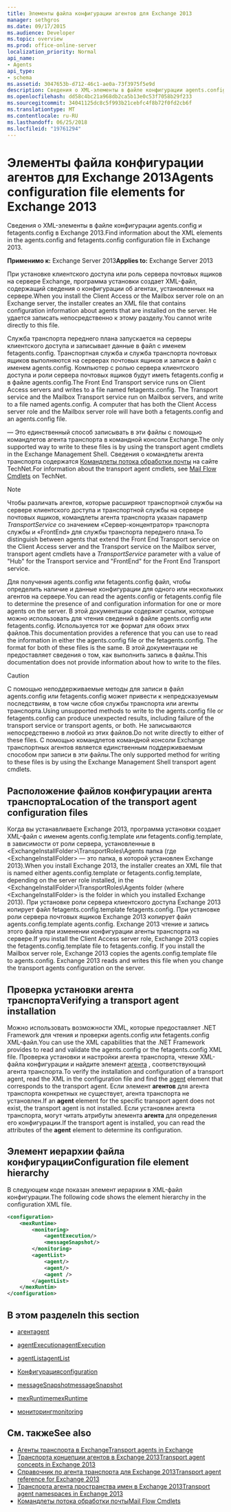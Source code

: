```yaml
---
title: Элементы файла конфигурации агентов для Exchange 2013
manager: sethgros
ms.date: 09/17/2015
ms.audience: Developer
ms.topic: overview
ms.prod: office-online-server
localization_priority: Normal
api_name:
- Agents
api_type:
- schema
ms.assetid: 3047653b-d712-46c1-ae0a-73f3975f5e9d
description: Сведения о XML-элементы в файле конфигурации agents.config и fetagents.config в Exchange 2013.
ms.openlocfilehash: dd58c4bc21a968db2ca5b13e0c53f7058b29f233
ms.sourcegitcommit: 34041125dc8c5f993b21cebfc4f8b72f0fd2cb6f
ms.translationtype: MT
ms.contentlocale: ru-RU
ms.lasthandoff: 06/25/2018
ms.locfileid: "19761294"
---
```

# <a name="agents-configuration-file-elements-for-exchange-2013"></a><span data-ttu-id="77272-103">Элементы файла конфигурации агентов для Exchange 2013</span><span class="sxs-lookup"><span data-stu-id="77272-103">Agents configuration file elements for Exchange 2013</span></span>

<span data-ttu-id="77272-104">Сведения о XML-элементы в файле конфигурации agents.config и fetagents.config в Exchange 2013.</span><span class="sxs-lookup"><span data-stu-id="77272-104">Find information about the XML elements in the agents.config and fetagents.config configuration file in Exchange 2013.</span></span>
  
<span data-ttu-id="77272-105">**Применимо к:** Exchange Server 2013</span><span class="sxs-lookup"><span data-stu-id="77272-105">**Applies to:** Exchange Server 2013</span></span>
  
<span data-ttu-id="77272-106">При установке клиентского доступа или роль сервера почтовых ящиков на сервере Exchange, программа установки создает XML-файл, содержащий сведения о конфигурации об агентах, установленных на сервере.</span><span class="sxs-lookup"><span data-stu-id="77272-106">When you install the Client Access or the Mailbox server role on an Exchange server, the installer creates an XML file that contains configuration information about agents that are installed on the server.</span></span> <span data-ttu-id="77272-107">Не удается записать непосредственно к этому разделу.</span><span class="sxs-lookup"><span data-stu-id="77272-107">You cannot write directly to this file.</span></span> 
  
<span data-ttu-id="77272-108">Служба транспорта переднего плана запускается на серверы клиентского доступа и записывает данные в файл с именем fetagents.config. Транспортная служба и служба транспорта почтовых ящиков выполняются на серверах почтовых ящиков и записи в файл с именем agents.config. Компьютер с ролью сервера клиентского доступа и роли сервера почтовых ящиков будут иметь fetagents.config и в файле agents.config.</span><span class="sxs-lookup"><span data-stu-id="77272-108">The Front End Transport service runs on Client Access servers and writes to a file named fetagents.config. The Transport service and the Mailbox Transport service run on Mailbox servers, and write to a file named agents.config. A computer that has both the Client Access server role and the Mailbox server role will have both a fetagents.config and an agents.config file.</span></span> 
  
<span data-ttu-id="77272-109">— Это единственный способ записывать в эти файлы с помощью командлетов агента транспорта в командной консоли Exchange.</span><span class="sxs-lookup"><span data-stu-id="77272-109">The only supported way to write to these files is by using the transport agent cmdlets in the Exchange Management Shell.</span></span> <span data-ttu-id="77272-110">Сведения о командлеты агента транспорта содержатся [Командлеты потока обработки почты](http://technet.microsoft.com/en-us/library/aa998553%28v=exchg.150%29.aspx) на сайте TechNet.</span><span class="sxs-lookup"><span data-stu-id="77272-110">For information about the transport agent cmdlets, see [Mail Flow Cmdlets](http://technet.microsoft.com/en-us/library/aa998553%28v=exchg.150%29.aspx) on TechNet.</span></span> 
  
> [!NOTE]
> <span data-ttu-id="77272-111">Чтобы различать агентов, которые расширяют транспортной службы на сервере клиентского доступа и транспортной службы на сервере почтовых ящиков, командлеты агента транспорта указан параметр _TransportService_ со значением «Сервер-концентратор» транспорта службы и «FrontEnd» для службы транспорта переднего плана.</span><span class="sxs-lookup"><span data-stu-id="77272-111">To distinguish between agents that extend the Front End Transport service on the Client Access server and the Transport service on the Mailbox server, transport agent cmdlets have a  _TransportService_ parameter with a value of "Hub" for the Transport service and "FrontEnd" for the Front End Transport service.</span></span> 
  
<span data-ttu-id="77272-112">Для получения agents.config или fetagents.config файл, чтобы определить наличие и данные конфигурации для одного или нескольких агентов на сервере.</span><span class="sxs-lookup"><span data-stu-id="77272-112">You can read the agents.config or fetagents.config file to determine the presence of and configuration information for one or more agents on the server.</span></span> <span data-ttu-id="77272-113">В этой документации содержит ссылки, которые можно использовать для чтения сведений в файле agents.config или fetagents.config. Используется тот же формат для обоих этих файлов.</span><span class="sxs-lookup"><span data-stu-id="77272-113">This documentation provides a reference that you can use to read the information in either the agents.config file or the fetagents.config. The format for both of these files is the same.</span></span> <span data-ttu-id="77272-114">В этой документации не предоставляет сведения о том, как выполнить запись в файлы.</span><span class="sxs-lookup"><span data-stu-id="77272-114">This documentation does not provide information about how to write to the files.</span></span>
  
> [!CAUTION]
> <span data-ttu-id="77272-115">С помощью неподдерживаемые методы для записи в файл agents.config или fetagents.config может привести к непредсказуемым последствиям, в том числе сбоя службы транспорта или агенты транспорта.</span><span class="sxs-lookup"><span data-stu-id="77272-115">Using unsupported methods to write to the agents.config file or fetagents.config can produce unexpected results, including failure of the transport service or transport agents, or both.</span></span> <span data-ttu-id="77272-116">Не записываются непосредственно в любой из этих файлов.</span><span class="sxs-lookup"><span data-stu-id="77272-116">Do not write directly to either of these files.</span></span> <span data-ttu-id="77272-117">С помощью командлетов командной консоли Exchange транспортных агентов является единственным поддерживаемым способом при записи в эти файлы.</span><span class="sxs-lookup"><span data-stu-id="77272-117">The only supported method for writing to these files is by using the Exchange Management Shell transport agent cmdlets.</span></span> 
  
## <a name="location-of-the-transport-agent-configuration-files"></a><span data-ttu-id="77272-118">Расположение файлов конфигурации агента транспорта</span><span class="sxs-lookup"><span data-stu-id="77272-118">Location of the transport agent configuration files</span></span>
<span data-ttu-id="77272-119"><a name="bk_ConfigLoc"> </a></span><span class="sxs-lookup"><span data-stu-id="77272-119"></span></span>

<span data-ttu-id="77272-120">Когда вы устанавливаете Exchange 2013, программа установки создает XML-файл с именем agents.config.template или fetagents.config.template, в зависимости от роли сервера, установленные в \<ExchangeInstallFolder\>\TransportRoles\Agents папка (где \<ExchangeInstallFolder\> — это папка, в которой установлен Exchange 2013).</span><span class="sxs-lookup"><span data-stu-id="77272-120">When you install Exchange 2013, the installer creates an XML file that is named either agents.config.template or fetagents.config.template, depending on the server role installed, in the \<ExchangeInstallFolder\>\TransportRoles\Agents folder (where \<ExchangeInstallFolder\> is the folder in which you installed Exchange 2013).</span></span> <span data-ttu-id="77272-121">При установке роли сервера клиентского доступа Exchange 2013 копирует файл fetagents.config.template fetagents.config. При установке роли сервера почтовых ящиков Exchange 2013 копирует файл agents.config.template agents.config. Exchange 2013 чтение и запись этого файла при изменении конфигурации агенты транспорта на сервере.</span><span class="sxs-lookup"><span data-stu-id="77272-121">If you install the Client Access server role, Exchange 2013 copies the fetagents.config.template file to fetagents.config. If you install the Mailbox server role, Exchange 2013 copies the agents.config.template file to agents.config. Exchange 2013 reads and writes this file when you change the transport agents configuration on the server.</span></span>
  
## <a name="verifying-a-transport-agent-installation"></a><span data-ttu-id="77272-122">Проверка установки агента транспорта</span><span class="sxs-lookup"><span data-stu-id="77272-122">Verifying a transport agent installation</span></span>
<span data-ttu-id="77272-123"><a name="bk_verifyinstall"> </a></span><span class="sxs-lookup"><span data-stu-id="77272-123"></span></span>

<span data-ttu-id="77272-124">Можно использовать возможности XML, которые предоставляет .NET Framework для чтения и проверки agents.config или fetagents.config XML-файл.</span><span class="sxs-lookup"><span data-stu-id="77272-124">You can use the XML capabilities that the .NET Framework provides to read and validate the agents.config or the fetagents.config XML file.</span></span> <span data-ttu-id="77272-125">Проверка установки и настройки агента транспорта, чтение XML-файла конфигурации и найдите элемент [агента](agent.md) , соответствующий агента транспорта.</span><span class="sxs-lookup"><span data-stu-id="77272-125">To verify the installation and configuration of a transport agent, read the XML in the configuration file and find the [agent](agent.md) element that corresponds to the transport agent.</span></span> <span data-ttu-id="77272-126">Если элемент **агентов** для агента транспорта конкретных не существует, агента транспорта не установлен.</span><span class="sxs-lookup"><span data-stu-id="77272-126">If an **agent** element for the specific transport agent does not exist, the transport agent is not installed.</span></span> <span data-ttu-id="77272-127">Если установлен агента транспорта, могут читать атрибуты элемента **агента** для определения его конфигурации.</span><span class="sxs-lookup"><span data-stu-id="77272-127">If the transport agent is installed, you can read the attributes of the **agent** element to determine its configuration.</span></span> 
  
## <a name="configuration-file-element-hierarchy"></a><span data-ttu-id="77272-128">Элемент иерархии файла конфигурации</span><span class="sxs-lookup"><span data-stu-id="77272-128">Configuration file element hierarchy</span></span>
<span data-ttu-id="77272-129"><a name="bk_elementref"> </a></span><span class="sxs-lookup"><span data-stu-id="77272-129"></span></span>

<span data-ttu-id="77272-130">В следующем коде показан элемент иерархии в XML-файл конфигурации.</span><span class="sxs-lookup"><span data-stu-id="77272-130">The following code shows the element hierarchy in the configuration XML file.</span></span>
  
```XML
<configuration>
    <mexRuntime>
        <monitoring>
            <agentExecution/>
            <messageSnapshot/>
        </monitoring>
        <agentList>
            <agent/>
            <agent/>
            <agent />
        </agentList>
    </mexRuntim>
</configuration>
```

## <a name="in-this-section"></a><span data-ttu-id="77272-131">В этом разделе</span><span class="sxs-lookup"><span data-stu-id="77272-131">In this section</span></span>
<span data-ttu-id="77272-132"><a name="bk_elementreflist"> </a></span><span class="sxs-lookup"><span data-stu-id="77272-132"></span></span>

- [<span data-ttu-id="77272-133">агент</span><span class="sxs-lookup"><span data-stu-id="77272-133">agent</span></span>](agent.md)
    
- [<span data-ttu-id="77272-134">agentExecution</span><span class="sxs-lookup"><span data-stu-id="77272-134">agentExecution</span></span>](agentexecution.md)
    
- [<span data-ttu-id="77272-135">agentList</span><span class="sxs-lookup"><span data-stu-id="77272-135">agentList</span></span>](agentlist.md)
    
- [<span data-ttu-id="77272-136">Конфигурация</span><span class="sxs-lookup"><span data-stu-id="77272-136">configuration</span></span>](configuration.md)
    
- [<span data-ttu-id="77272-137">messageSnapshot</span><span class="sxs-lookup"><span data-stu-id="77272-137">messageSnapshot</span></span>](messagesnapshot.md)
    
- [<span data-ttu-id="77272-138">mexRuntime</span><span class="sxs-lookup"><span data-stu-id="77272-138">mexRuntime</span></span>](mexruntime.md)
    
- [<span data-ttu-id="77272-139">мониторинг</span><span class="sxs-lookup"><span data-stu-id="77272-139">monitoring</span></span>](monitoring.md)
    
## <a name="see-also"></a><span data-ttu-id="77272-140">См. также</span><span class="sxs-lookup"><span data-stu-id="77272-140">See also</span></span>

- [<span data-ttu-id="77272-141">Агенты транспорта в Exchange</span><span class="sxs-lookup"><span data-stu-id="77272-141">Transport agents in Exchange</span></span>](transport-agents-in-exchange-2013.md)
- [<span data-ttu-id="77272-142">Транспорта концепции агентов в Exchange 2013</span><span class="sxs-lookup"><span data-stu-id="77272-142">Transport agent concepts in Exchange 2013</span></span>](transport-agent-concepts-in-exchange-2013.md)
- [<span data-ttu-id="77272-143">Справочник по агента транспорта для Exchange 2013</span><span class="sxs-lookup"><span data-stu-id="77272-143">Transport agent reference for Exchange 2013</span></span>](transport-agent-reference-for-exchange-2013.md)
- [<span data-ttu-id="77272-144">Транспорта агента пространства имен в Exchange 2013</span><span class="sxs-lookup"><span data-stu-id="77272-144">Transport agent namespaces in Exchange 2013</span></span>](transport-agent-namespaces-in-exchange-2013.md)
- [<span data-ttu-id="77272-145">Командлеты потока обработки почты</span><span class="sxs-lookup"><span data-stu-id="77272-145">Mail Flow Cmdlets</span></span>](https://docs.microsoft.com/en-us/powershell/exchange/?view=exchange-ps)
    

